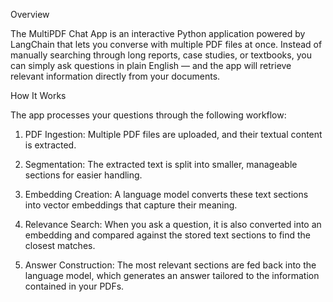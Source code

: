 Overview

The MultiPDF Chat App is an interactive Python application powered by LangChain that lets you converse with multiple PDF files at once. Instead of manually searching through long reports, case studies, or textbooks, you can simply ask questions in plain English — and the app will retrieve relevant information directly from your documents.

How It Works





The app processes your questions through the following workflow:

1. PDF Ingestion: Multiple PDF files are uploaded, and their textual content is extracted.

2. Segmentation: The extracted text is split into smaller, manageable sections for easier handling.

3. Embedding Creation: A language model converts these text sections into vector embeddings that capture their meaning.

4. Relevance Search: When you ask a question, it is also converted into an embedding and compared against the stored text sections to find the closest matches.

5. Answer Construction: The most relevant sections are fed back into the language model, which generates an answer tailored to the information contained in your PDFs.
